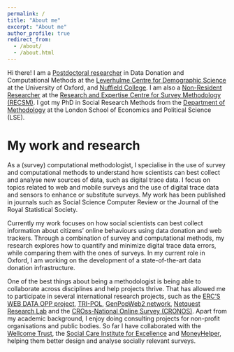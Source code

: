 ```yaml
---
permalink: /
title: "About me"
excerpt: "About me"
author_profile: true
redirect_from: 
  - /about/
  - /about.html
---
```


Hi there! I am a [Postdoctoral researcher](http://www.lse.ac.uk/Methodology/People/Research-Students/Oriol-Bosh-Jover/Oriol-Bosch-Jover) in Data Donation and Computational Methods at the [Leverhulme Centre for Demographic Science](https://www.demography.ox.ac.uk/) at the University of Oxford, and [Nuffield College](https://www.nuffield.ox.ac.uk/). I am also a [Non-Resident Researcher](https://www.upf.edu/web/survey/entry/-/-/U91787/adscripcion/oriol-bosch) at the [Research and Expertise Centre for Survey Methodology (RECSM)](https://www.upf.edu/web/survey). I got my PhD in Social Research Methods from the [Department of Methodology](http://www.lse.ac.uk/Methodology) at the London School of Economics and Political Science (LSE).

My work and research
======

As a (survey) computational  methodologist, I specialise in the use of survey and computational methods to understand how scientists can best collect and analyse new sources of data, such as digital trace data. I focus on topics related to web and mobile surveys and the use of digital trace data and sensors to enhance or substitute surveys. My work has been published in journals such as Social Science Computer Review or the Journal of the Royal Statistical Society.

Currently my work focuses on how social scientists can best collect information about citizens’ online behaviours using data donation and web trackers. Through a combination of survey and computational methods, my research explores how to quantify and minimize digital trace data errors, while comparing them with the ones of surveys. In my current role in Oxford, I am working on the development of a state-of-the-art data donation infrastructure.

One of the best things about being a methodologist is being able to collaborate across disciplines and help projects thrive. That has allowed me to participate in several international research projects, such as the [ERC’S WEB DATA OPP project](https://cordis.europa.eu/project/id/849165), [TRI-POL](https://www.upf.edu/web/tri-pol), [GenPopWeb2 network](https://www.ncrm.ac.uk/research/genpopweb2/), [Netquest Research Lab](https://www.netquest.com/netquest-research-lab) and the [CROss-National Online Survey (CRONOS)](https://www.europeansocialsurvey.org/methodology/methodological_research/modes_of_data_collection/cronos.html). Apart from my academic background, I enjoy doing consulting projects for non-profit organisations and public bodies. So far I have collaborated with the [Wellcome Trust](https://wellcome.org/), the [
Social Care Institute for Excellence](https://www.scie.org.uk/) and [MoneyHelper](https://www.moneyadviceservice.org.uk/en), helping them better design and analyse socially relevant surveys. 

<meta name="twitter:card" content="summary_large_image">
<meta name="twitter:site" content="@orioljbosch">
<meta name="twitter:title" content="Oriol J. Bosch - PhD candidate at the London School of Economics">
<meta name="twitter:description" content="A survey methodologist in the era of Big Data">
<meta name="twitter:image" content="https://orioljbosch.com/images/Twitter card.png">
